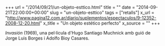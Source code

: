 +++
url = "/2014/09/21/un-objeto-esttico.html"
title = ""
date = "2014-09-21T22:00:00+00:00"
slug = "un-objeto-esttico"
tags = ["retalls"]
x_url = "http://www.pagina12.com.ar/diario/suplementos/espectaculos/9-12352-2008-12-20.html"
x_title = "Un objeto estético perfecto"
x_source = ""
+++


*Invasión* (1969), una pel·lícula d'Hugo Santiago Muchnick amb guió de Jorge Luis Borges i Adolfo Bioy Casares.

